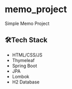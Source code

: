 # memo_project
Simple Memo Project
<br>

## 🛠️Tech Stack
* HTML/CSS/JS
* Thymeleaf
* Spring Boot
* JPA
* Lombok
* H2 Database

